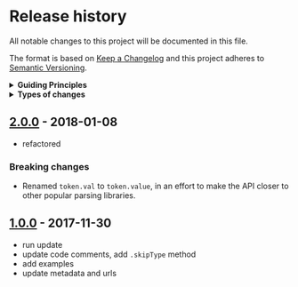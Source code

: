 # Release history

All notable changes to this project will be documented in this file.

The format is based on [Keep a Changelog](http://keepachangelog.com/en/1.0.0/)
and this project adheres to [Semantic Versioning](http://semver.org/spec/v2.0.0.html).

<details>
  <summary><strong>Guiding Principles</strong></summary>

- Changelogs are for humans, not machines.
- There should be an entry for every single version.
- The same types of changes should be grouped.
- Versions and sections should be linkable.
- The latest version comes first.
- The release date of each versions is displayed.
- Mention whether you follow Semantic Versioning.

</details>

<details>
  <summary><strong>Types of changes</strong></summary>

Changelog entries are classified using the following labels _(from [keep-a-changelog](http://keepachangelog.com/)_):

- `Added` for new features.
- `Changed` for changes in existing functionality.
- `Deprecated` for soon-to-be removed features.
- `Removed` for now removed features.
- `Fixed` for any bug fixes.
- `Security` in case of vulnerabilities.

</details>


## [2.0.0] - 2018-01-08

- refactored

### Breaking changes

- Renamed `token.val` to `token.value`, in an effort to make the API closer to other popular parsing libraries.

## [1.0.0] - 2017-11-30

- run update
- update code comments, add `.skipType` method
- add examples
- update metadata and urls

[2.0.0]: https://github.com/here-be/snapdragon-lexer/compare/2.0.0...1.0.0
[1.0.0]: https://github.com/here-be/snapdragon-lexer/compare/1.0.0...0.1.0
[keep-a-changelog]: https://github.com/olivierlacan/keep-a-changelog

